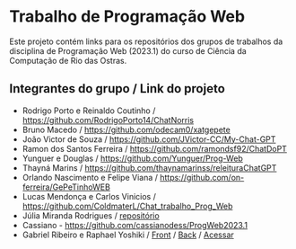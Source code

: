 # Trabalho de Programação Web

Este projeto contém links para os repositórios dos grupos de trabalhos da disciplina de Programação Web (2023.1) do curso de Ciência da Computação de Rio das Ostras.

## Integrantes do grupo / Link do projeto

* Rodrigo Porto e Reinaldo Coutinho / https://github.com/RodrigoPorto14/ChatNorris
* Bruno Macedo / https://github.com/odecam0/xatgepete
* João Victor de Souza / https://github.com/JVictor-CC/My-Chat-GPT
* Ramon dos Santos Ferreira / https://github.com/ramondsf92/ChatDoPT
* Yunguer e Douglas / https://github.com/Yunguer/Prog-Web
* Thayná Marins / https://github.com/thaynamarinss/releituraChatGPT
* Orlando Nascimento e Felipe Viana / https://github.com/on-ferreira/GePeTinhoWEB
* Lucas Mendonça e Carlos Vinicios / https://github.com/ColdmaterL/Chat_trabalho_Prog_Web
* Júlia Miranda Rodrigues / [repositório](https://github.com/juliaDmiranda/chatGPT4progWeb)
* Cassiano - https://github.com/cassianodess/ProgWeb2023.1
* Gabriel Ribeiro e Raphael Yoshiki / [Front](https://github.com/Tetr4k/front-progweb) / [Back](https://github.com/Tetr4k/back-progweb) / [Acessar](https://front-progweb.vercel.app/)
